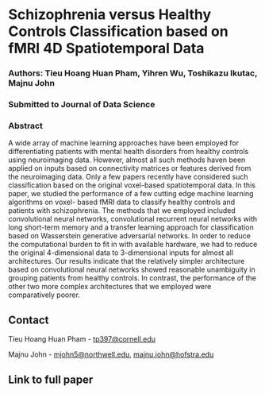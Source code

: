 # Schizophrenia versus Healthy Controls Classification based on fMRI 4D Spatiotemporal Data

### Authors: Tieu Hoang Huan Pham, Yihren Wu, Toshikazu Ikutac, Majnu John

### Submitted to Journal of Data Science

### Abstract

A wide array of machine learning approaches have been employed for differentiating patients
with mental health disorders from healthy controls using neuroimaging data. However,
almost all such methods haven been applied on inputs based on connectivity matrices or
features derived from the neuroimaging data. Only a few papers recently have considered
such classification based on the original voxel-based spatiotemporal data. In this paper,
we studied the performance of a few cutting edge machine learning algorithms on voxel-
based fMRI data to classify healthy controls and patients with schizophrenia. The methods
that we employed included convolutional neural networks, convolutional recurrent neural
networks with long short-term memory and a transfer learning approach for classification
based on Wasserstein generative adversarial networks. In order to reduce the computational
burden to fit in with available hardware, we had to reduce the original 4-dimensional data
to 3-dimensional inputs for almost all architectures. Our results indicate that the relatively
simpler architecture based on convolutional neural networks showed reasonable unambiguity
in grouping patients from healthy controls. In contrast, the performance of the other two
more complex architectures that we employed were comparatively poorer.

## Contact

Tieu Hoang Huan Pham - tp397@cornell.edu

Majnu John - mjohn5@northwell.edu, majnu.john@hofstra.edu

## Link to full paper






